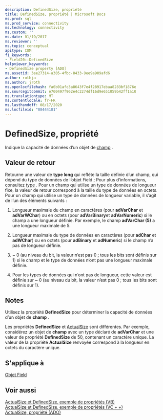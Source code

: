 ```yaml
---
description: DefinedSize, propriété
title: DefinedSize, propriété | Microsoft Docs
ms.prod: sql
ms.prod_service: connectivity
ms.technology: connectivity
ms.custom: ''
ms.date: 01/19/2017
ms.reviewer: ''
ms.topic: conceptual
apitype: COM
f1_keywords:
- Field20::DefinedSize
helpviewer_keywords:
- DefinedSize property [ADO]
ms.assetid: 3ee27314-a305-4fbc-8433-9ee9a909afd6
author: rothja
ms.author: jroth
ms.openlocfilehash: fa6b01afc3a8643f7e4f28917ebaa8283bf1876e
ms.sourcegitcommit: e700497f962e4c2274df16d9e651059b42ff1a10
ms.translationtype: MT
ms.contentlocale: fr-FR
ms.lasthandoff: 08/17/2020
ms.locfileid: "88444181"
---
```

# <a name="definedsize-property"></a>DefinedSize, propriété
Indique la capacité de données d’un objet de [champ](../../../ado/reference/ado-api/field-object.md) .  
  
## <a name="return-value"></a>Valeur de retour  
 Retourne une valeur de **type long** qui reflète la taille définie d’un champ, qui dépend du type de données de l’objet Field ; Pour plus d’informations, consultez [type](../../../ado/reference/ado-api/type-property-ado.md) . Pour un champ qui utilise un type de données de longueur fixe, la valeur de retour correspond à la taille du type de données en octets. Pour un champ qui utilise un type de données de longueur variable, il s’agit de l’un des éléments suivants :  
  
1.  Longueur maximale du champ en caractères (pour **adVarChar** et **adVarWChar**) ou en octets (pour **adVarBinary**et **adVarNumeric**) si le champ a une longueur définie. Par exemple, le champ **adVarChar (5)** a une longueur maximale de 5.  
  
2.  Longueur maximale du type de données en caractères (pour **adChar** et **adWChar**) ou en octets (pour **adBinary** et **adNumeric**) si le champ n’a pas de longueur définie.  
  
3.  ~ 0 (au niveau du bit, la valeur n’est pas 0 ; tous les bits sont définis sur 1) si le champ et le type de données n’ont pas une longueur maximale définie.  
  
4.  Pour les types de données qui n’ont pas de longueur, cette valeur est définie sur ~ 0 (au niveau du bit, la valeur n’est pas 0 ; tous les bits sont définis sur 1).  
  
## <a name="remarks"></a>Notes  
 Utilisez la propriété **DefinedSize** pour déterminer la capacité de données d’un objet de **champ** .  
  
 Les propriétés **DefinedSize** et [ActualSize](../../../ado/reference/ado-api/actualsize-property-ado.md) sont différentes. Par exemple, considérez un objet de **champ** avec un type déclaré de **adVarChar** et une valeur de propriété **DefinedSize** de 50, contenant un caractère unique. La valeur de la propriété **ActualSize** renvoyée correspond à la longueur en octets du caractère unique.  
  
## <a name="applies-to"></a>S'applique à  
 [Objet Field](../../../ado/reference/ado-api/field-object.md)  
  
## <a name="see-also"></a>Voir aussi  
 [ActualSize et DefinedSize, exemple de propriétés (VB)](../../../ado/reference/ado-api/actualsize-and-definedsize-properties-example-vb.md)   
 [ActualSize et DefinedSize, exemple de propriétés (VC + +)](../../../ado/reference/ado-api/actualsize-and-definedsize-properties-example-vc.md)   
 [ActualSize, propriété (ADO)](../../../ado/reference/ado-api/actualsize-property-ado.md)

